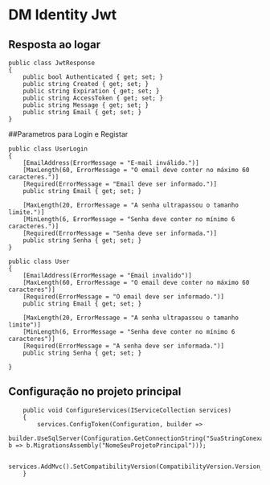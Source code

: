 # DM Identity Jwt

## Resposta ao logar
    public class JwtResponse
    {
        public bool Authenticated { get; set; }
        public string Created { get; set; }
        public string Expiration { get; set; }
        public string AccessToken { get; set; }
        public string Message { get; set; }
        public string Email { get; set; }
    }

##Parametros para Login e Registar

    public class UserLogin
    {
        [EmailAddress(ErrorMessage = "E-mail inválido.")]
        [MaxLength(60, ErrorMessage = "O email deve conter no máximo 60 caracteres.")]
        [Required(ErrorMessage = "Email deve ser informado.")]
        public string Email { get; set; }

        [MaxLength(20, ErrorMessage = "A senha ultrapassou o tamanho limite.")]
        [MinLength(6, ErrorMessage = "Senha deve conter no mínimo 6 caracteres.")]
        [Required(ErrorMessage = "Senha deve ser informada.")]
        public string Senha { get; set; }
    }

    public class User
    {        
        [EmailAddress(ErrorMessage = "Email invalido")]
        [MaxLength(60, ErrorMessage = "O email deve conter no máximo 60 caracteres")]
        [Required(ErrorMessage = "O email deve ser informado.")]
        public string Email { get; set; }

        [MaxLength(20, ErrorMessage = "A senha ultrapassou o tamanho limite")]
        [MinLength(6, ErrorMessage = "Senha deve conter no mínimo 6 caracteres")]
        [Required(ErrorMessage = "A senha deve ser informada.")]
        public string Senha { get; set; }
        
    }


## Configuração no projeto principal

        public void ConfigureServices(IServiceCollection services)
        {
            services.ConfigToken(Configuration, builder =>
                builder.UseSqlServer(Configuration.GetConnectionString("SuaStringConexao"), b => b.MigrationsAssembly("NomeSeuProjetoPrincipal")));            

            services.AddMvc().SetCompatibilityVersion(CompatibilityVersion.Version_2_2);
        }
